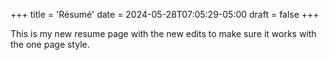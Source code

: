 +++
title = 'Résumé'
date = 2024-05-28T07:05:29-05:00
draft = false
+++

This is my new resume page with the new edits to make sure it works with the one page style.
